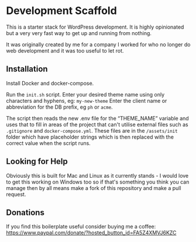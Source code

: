 # Development Scaffold

This is a starter stack for WordPress development. It is highly opinionated but a very very fast way to get up and running from nothing.

It was originally created by me for a company I worked for who no longer do web development and it was too useful to let rot.

## Installation

Install Docker and docker-compose.

Run the `init.sh` script. Enter your desired theme name using only characters and hyphens, eg: `my-new-theme`
Enter the client name or abbreviation for the DB prefix, eg `ph` or `acme`.

The script then reads the new .env file for the “THEME_NAME” variable and uses that to fill in areas of the project that can't utilise external files such as `.gitignore` and `docker-compose.yml`. These files are in the `/assets/init` folder which have placeholder strings which is then replaced with the correct value when the script runs.

## Looking for Help

Obviously this is built for Mac and Linux as it currently stands - I would love to get this working on Windows too so if that's something you think you can manage then by all means make a fork of this repository and make a pull request.

## Donations

If you find this boilerplate useful consider buying me a coffee: https://www.paypal.com/donate/?hosted_button_id=FA5Z4XMVJ6KZC